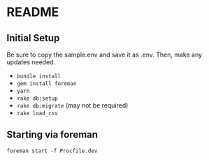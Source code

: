 # README

## Initial Setup
Be sure to copy the sample.env and save it as .env. Then, make any updates needed.

* `bundle install`
* `gem install foreman`
* `yarn`
* `rake db:setup`
* `rake db:migrate` (may not be required)
* `rake load_csv`

## Starting via foreman 

`foreman start -f Procfile.dev`
